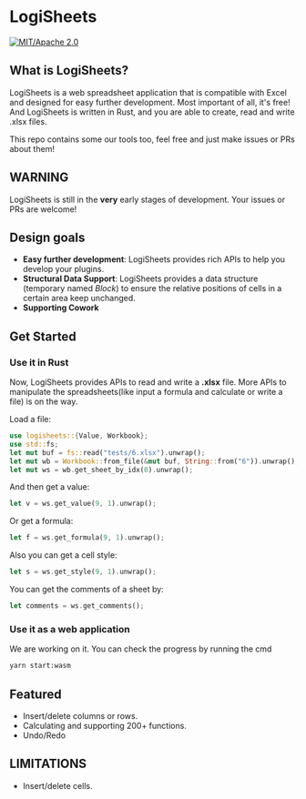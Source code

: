 # LogiSheets

[![MIT/Apache 2.0](https://img.shields.io/badge/license-MIT/Mit-blue.svg)](./LICENSE)

## What is LogiSheets?

LogiSheets is a web spreadsheet application that is compatible with Excel and designed for easy further development. Most important of all, it's free! And LogiSheets is written in Rust, and you are able to create, read and write .xlsx files.

This repo contains some our tools too, feel free and just make issues
or PRs about them!

## WARNING

LogiSheets is still in the **very** early stages of development. Your issues or PRs are welcome!

## Design goals

- **Easy further development**: LogiSheets provides rich APIs to help you develop your plugins.
- **Structural Data Support**: LogiSheets provides a data structure (temporary named _Block_) to ensure the relative positions of cells in a certain area keep unchanged.
- **Supporting Cowork**

## Get Started

### Use it in Rust

Now, LogiSheets provides APIs to read and write a **.xlsx** file. More APIs to manipulate the spreadsheets(like input a formula and calculate or write a file) is on the way.

Load a file:

```rust
use logisheets::{Value, Workbook};
use std::fs;
let mut buf = fs::read("tests/6.xlsx").unwrap();
let mut wb = Workbook::from_file(&mut buf, String::from("6")).unwrap();
let mut ws = wb.get_sheet_by_idx(0).unwrap();
```

And then get a value:

```rust
let v = ws.get_value(9, 1).unwrap();
```

Or get a formula:

```rust
let f = ws.get_formula(9, 1).unwrap();
```

Also you can get a cell style:

```rust
let s = ws.get_style(9, 1).unwrap();
```

You can get the comments of a sheet by:

```rust
let comments = ws.get_comments();
```

### Use it as a web application

We are working on it. You can check the progress by running the cmd

```cmd
yarn start:wasm
```

## Featured

- Insert/delete columns or rows.
- Calculating and supporting 200+ functions.
- Undo/Redo

## LIMITATIONS

- Insert/delete cells.
